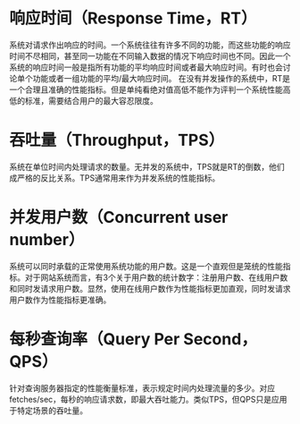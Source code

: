 # 响应时间（Response Time，RT）
系统对请求作出响应的时间。一个系统往往有许多不同的功能，而这些功能的响应时间不尽相同，甚至同一功能在不同输入数据的情况下响应时间也不同。因此一个系统的响应时间一般是指所有功能的平均响应时间或者最大响应时间。有时也会讨论单个功能或者一组功能的平均/最大响应时间。
在没有并发操作的系统中，RT是一个合理且准确的性能指标。但是单纯看绝对值高低不能作为评判一个系统性能高低的标准，需要结合用户的最大容忍限度。
# 吞吐量（Throughput，TPS）
系统在单位时间内处理请求的数量。无并发的系统中，TPS就是RT的倒数，他们成严格的反比关系。TPS通常用来作为并发系统的性能指标。
# 并发用户数（Concurrent user number）
系统可以同时承载的正常使用系统功能的用户数。这是一个直观但是笼统的性能指标。对于网站系统而言，有3个关于用户数的统计数字：注册用户数、在线用户数和同时发请求用户数。显然，使用在线用户数作为性能指标更加直观，同时发请求用户数作为性能指标更准确。
# 每秒查询率（Query Per Second，QPS）
针对查询服务器指定的性能衡量标准，表示规定时间内处理流量的多少。对应fetches/sec，每秒的响应请求数，即最大吞吐能力。类似TPS，但QPS只是应用于特定场景的吞吐量。
